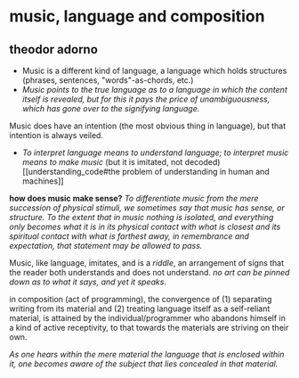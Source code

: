# music, language and composition
## theodor adorno


- Music is a different kind of language, a language which holds structures (phrases, sentences, "words"-as-chords, etc.)
- *Music points to the true language as to a language in which the content itself is revealed, but for this it pays the price of unambiguousness, which has gone over to the signifying language.*

Music does have an intention (the most obvious thing in language), but that intention is always veiled.

- *To interpret language means to understand language; to interpret music means to make music* (but it is imitated, not decoded) [[understanding_code#the problem of understanding in human and machines]]

**how does music make sense?**
*To differentiate music from the mere succession of physical stimuli, we sometimes say that music has sense, or structure. To the extent that in music nothing is isolated, and everything only becomes what it is in its physical contact with what is closest and its spiritual contact with what is farthest away, in remembrance and expectation, that statement may be allowed to pass.*

Music, like language, imitates, and is a *riddle*, an arrangement of signs that the reader both understands and does not understand. *no art can be pinned down as to what it says, and yet it speaks*.

in composition (act of programming), the convergence of (1) separating writing from its material and (2) treating language itself as a self-reliant material, is attained by the individual/programmer who abandons himself in a kind of active receptivity, to that towards the materials are striving on their own.

*As one hears within the mere material the language that is enclosed within it, one becomes aware of the subject that lies concealed in that material.*
